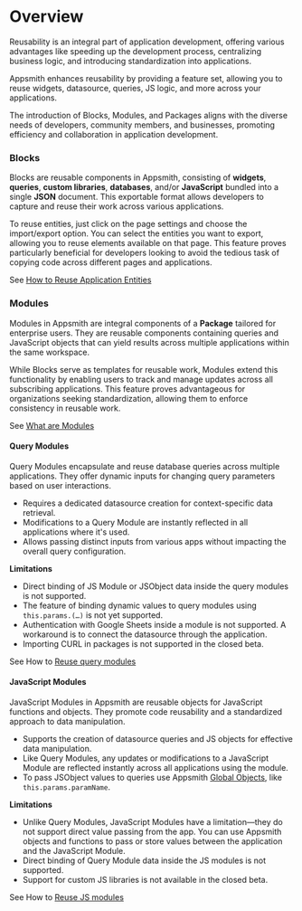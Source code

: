 # Overview


Reusability is an integral part of application development, offering various advantages like speeding up the development process, centralizing business logic, and introducing standardization into applications.

Appsmith enhances reusability by providing a feature set, allowing you to reuse widgets, datasource, queries, JS logic, and more across your applications.

The introduction of Blocks, Modules, and Packages aligns with the diverse needs of developers, community members, and businesses, promoting efficiency and collaboration in application development.


### Blocks

Blocks are reusable components in Appsmith, consisting of **widgets**, **queries**, **custom libraries**, **databases**, and/or **JavaScript** bundled into a single **JSON** document. This exportable format allows developers to capture and reuse their work across various applications. 

To reuse entities, just click on the page settings and choose the import/export option. You can select the entities you want to export, allowing you to reuse elements available on that page. This feature proves particularly beneficial for developers looking to avoid the tedious task of copying code across different pages and applications.

<ZoomImage
  src="/img/blocks-overview.png" 
  alt=""
  caption=""
/>


See [How to Reuse Application Entities](https://appsmith-docs-git-feat-partial-import-export-get-appsmith.vercel.app/build-apps/how-to-guides/import-export-app-entities)


### Modules

Modules in Appsmith are integral components of a **Package** tailored for enterprise users. They are reusable components containing queries and JavaScript objects that can yield results across multiple applications within the same workspace.

While Blocks serve as templates for reusable work, Modules extend this functionality by enabling users to track and manage updates across all subscribing applications. This feature proves advantageous for organizations seeking standardization, allowing them to enforce consistency in reusable work. 

See [What are Modules](/packages/concepts)

<ZoomImage
  src="/img/modules-con.png" 
  alt=""
  caption=""
/>


#### Query Modules

Query Modules encapsulate and reuse database queries across multiple applications. They offer dynamic inputs for changing query parameters based on user interactions.

* Requires a dedicated datasource creation for context-specific data retrieval.
* Modifications to a Query Module are instantly reflected in all applications where it's used.
* Allows passing distinct inputs from various apps without impacting the overall query configuration.

**Limitations**

* Direct binding of JS Module or JSObject data inside the query modules is not supported. 
* The feature of binding dynamic values to query modules using `this.params.(…)` is not yet supported.
* Authentication with Google Sheets inside a module is not supported. A workaround is to connect the datasource through the application.
* Importing CURL in packages is not supported in the closed beta.


See How to [Reuse query modules](/packages/how-to-guides/create-query-module)

#### JavaScript Modules

JavaScript Modules in Appsmith are reusable objects for JavaScript functions and objects. They promote code reusability and a standardized approach to data manipulation.

* Supports the creation of datasource queries and JS objects for effective data manipulation.
* Like Query Modules, any updates or modifications to a JavaScript Module are reflected instantly across all applications using the module.
* To pass JSObject values to queries use Appsmith [Global Objects](/write-code/reference), like `this.params.paramName`.


**Limitations**

* Unlike Query Modules, JavaScript Modules have a limitation—they do not support direct value passing from the app. You can use Appsmith objects and functions to pass or store values between the application and the JavaScript Module.
* Direct binding of Query Module data inside the JS modules is not supported. 
* Support for custom JS libraries is not available in the closed beta.



See How to [Reuse JS modules](/packages/how-to-guides/create-js-module)


